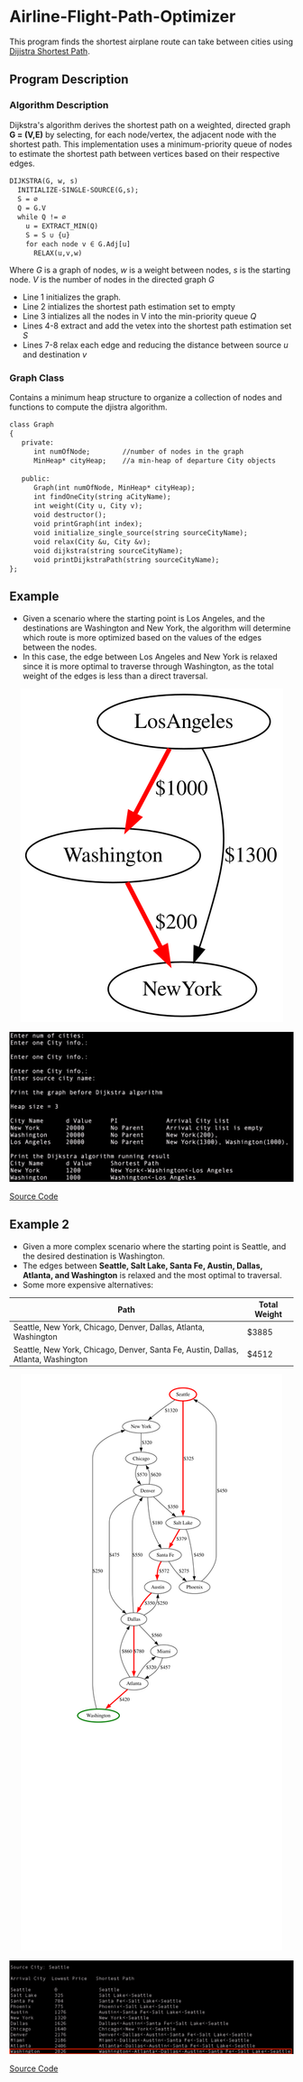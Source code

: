 # Airline-Flight-Path-Optimizer
This program finds the shortest airplane route can take between cities using [Dijistra Shortest Path](https://en.wikipedia.org/wiki/Dijkstra%27s_algorithm). 

## Program Description

### Algorithm Description
Dijkstra's algorithm derives the shortest path on a weighted, directed graph **G = (V,E)** by selecting, for each node/vertex, the adjacent node with the shortest path. This implementation uses a minimum-priority queue of nodes to estimate the shortest path between vertices based on their respective edges.
```
DIJKSTRA(G, w, s)
  INITIALIZE-SINGLE-SOURCE(G,s);
  S = ∅
  Q = G.V
  while Q != ∅
    u = EXTRACT_MIN(Q)
    S = S ∪ {u}
    for each node v ∈ G.Adj[u]
      RELAX(u,v,w)
```
Where *G* is a graph of nodes, *w* is a weight between nodes, *s* is the starting node. *V* is the number of nodes in the directed graph *G*
- Line 1 initializes the graph.
- Line 2 intializes the shortest path estimation set to empty
- Line 3 intializes all the nodes in V into the min-priority queue *Q*
- Lines 4-8 extract and add the vetex into the shortest path estimation set *S*
- Lines 7-8 relax each edge and reducing the distance between source *u* and destination *v*

### Graph Class
Contains a minimum heap structure to organize a collection of nodes and functions to compute the djistra algorithm. 
```
class Graph
{
   private:
      int numOfNode;        //number of nodes in the graph
      MinHeap* cityHeap;    //a min-heap of departure City objects

   public:
      Graph(int numOfNode, MinHeap* cityHeap);
      int findOneCity(string aCityName);
      int weight(City u, City v);
      void destructor();
      void printGraph(int index);
      void initialize_single_source(string sourceCityName);
      void relax(City &u, City &v);
      void dijkstra(string sourceCityName);
      void printDijkstraPath(string sourceCityName);
};
```

## Example 
- Given a scenario where the starting point is Los Angeles, and the destinations are Washington and New York, the algorithm will determine which route is more optimized based on the values of the edges between the nodes. 
- In this case, the edge between Los Angeles and New York is relaxed since it is more optimal to traverse through Washington, as the total weight of the edges is less than a direct traversal.
<p align="center">
  <img src="images/example.svg?raw=true" alt="example"/>
</p
<p align="center">
  <img src="images/example_output.png?raw=true" alt="example output width="100"/>
</p>

[Source Code](https://github.com/airtimeEnthusiast/DijkstraShortestPath)

## Example 2
- Given a more complex scenario where the starting point is Seattle, and the desired destination is Washington.
- The edges between **Seattle, Salt Lake, Santa Fe, Austin, Dallas, Atlanta, and Washington** is relaxed and the most optimal to traversal.
- Some more expensive alternatives:

| Path    | Total Weight |
| -------- | ------- |
| Seattle, New York, Chicago, Denver, Dallas, Atlanta, Washington | $3885    |
| Seattle, New York, Chicago, Denver, Santa Fe, Austin, Dallas, Atlanta, Washington| $4512 |

<p align="center">
  <img src="images/example2.svg?raw=true" alt="example"/>
</p
<p align="center">
  <img src="images/example_output2.png?raw=true" alt="example output width="100"/>
</p>

[Source Code](https://github.com/airtimeEnthusiast/DijkstraShortestPath)

